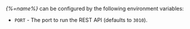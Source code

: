 
_{%=name%}_ can be configured by the following environment variables:

- `PORT` - The port to run the REST API (defaults to `3010`).